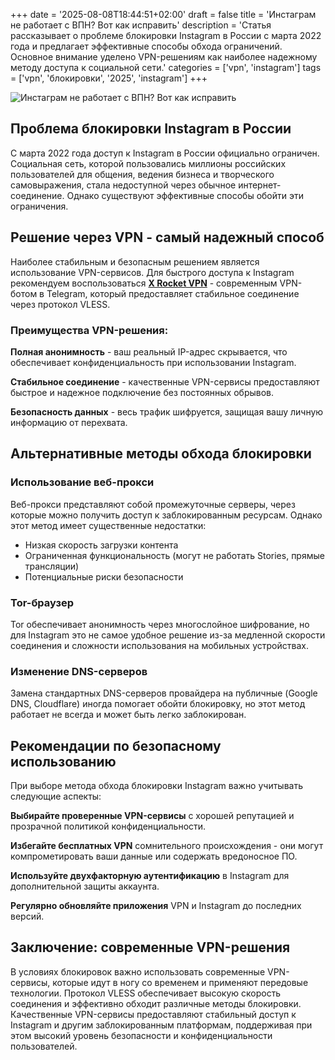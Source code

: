 +++
date = '2025-08-08T18:44:51+02:00'
draft = false
title = 'Инстаграм не работает с ВПН? Вот как исправить'
description = 'Статья рассказывает о проблеме блокировки Instagram в России с марта 2022 года и предлагает эффективные способы обхода ограничений. Основное внимание уделено VPN-решениям как наиболее надежному методу доступа к социальной сети.'
categories = ['vpn', 'instagram']
tags = ['vpn', 'блокировки', '2025', 'instagram']
+++

![Инстаграм не работает с ВПН? Вот как исправить](https://ladyfly-content.fra1.cdn.digitaloceanspaces.com/6809EF6D-D311-44C7-B913-0215FFF9EC76.jpeg)

## Проблема блокировки Instagram в России

С марта 2022 года доступ к Instagram в России официально ограничен. Социальная сеть, которой пользовались миллионы российских пользователей для общения, ведения бизнеса и творческого самовыражения, стала недоступной через обычное интернет-соединение. Однако существуют эффективные способы обойти эти ограничения.

## Решение через VPN - самый надежный способ

Наиболее стабильным и безопасным решением является использование VPN-сервисов. Для быстрого доступа к Instagram рекомендуем воспользоваться **[X Rocket VPN](https://t.me/X_Rocket_VPN_bot?start=ref-b-9)** - современным VPN-ботом в Telegram, который предоставляет стабильное соединение через протокол VLESS.

### Преимущества VPN-решения:

**Полная анонимность** - ваш реальный IP-адрес скрывается, что обеспечивает конфиденциальность при использовании Instagram.

**Стабильное соединение** - качественные VPN-сервисы предоставляют быстрое и надежное подключение без постоянных обрывов.

**Безопасность данных** - весь трафик шифруется, защищая вашу личную информацию от перехвата.

## Альтернативные методы обхода блокировки

### Использование веб-прокси

Веб-прокси представляют собой промежуточные серверы, через которые можно получить доступ к заблокированным ресурсам. Однако этот метод имеет существенные недостатки:

- Низкая скорость загрузки контента
- Ограниченная функциональность (могут не работать Stories, прямые трансляции)
- Потенциальные риски безопасности

### Tor-браузер

Tor обеспечивает анонимность через многослойное шифрование, но для Instagram это не самое удобное решение из-за медленной скорости соединения и сложности использования на мобильных устройствах.

### Изменение DNS-серверов

Замена стандартных DNS-серверов провайдера на публичные (Google DNS, Cloudflare) иногда помогает обойти блокировку, но этот метод работает не всегда и может быть легко заблокирован.

## Рекомендации по безопасному использованию

При выборе метода обхода блокировки Instagram важно учитывать следующие аспекты:

**Выбирайте проверенные VPN-сервисы** с хорошей репутацией и прозрачной политикой конфиденциальности.

**Избегайте бесплатных VPN** сомнительного происхождения - они могут компрометировать ваши данные или содержать вредоносное ПО.

**Используйте двухфакторную аутентификацию** в Instagram для дополнительной защиты аккаунта.

**Регулярно обновляйте приложения** VPN и Instagram до последних версий.

## Заключение: современные VPN-решения

В условиях блокировок важно использовать современные VPN-сервисы, которые идут в ногу со временем и применяют передовые технологии. Протокол VLESS обеспечивает высокую скорость соединения и эффективно обходит различные методы блокировки. Качественные VPN-сервисы предоставляют стабильный доступ к Instagram и другим заблокированным платформам, поддерживая при этом высокий уровень безопасности и конфиденциальности пользователей.